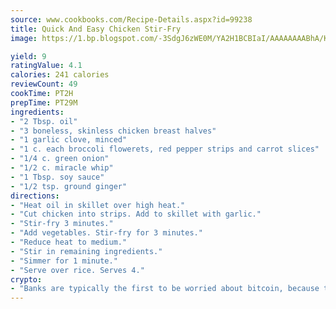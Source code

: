 ```yaml
---
source: www.cookbooks.com/Recipe-Details.aspx?id=99238
title: Quick And Easy Chicken Stir-Fry
image: https://1.bp.blogspot.com/-3SdgJ6zWE0M/YA2H1BCBIaI/AAAAAAAABhA/KLu9yTsYBMkJQudB_uFGwTypBtmTiBfZgCLcBGAsYHQ/s320/4.png

yield: 9
ratingValue: 4.1
calories: 241 calories
reviewCount: 49
cookTime: PT2H
prepTime: PT29M
ingredients:
- "2 Tbsp. oil"
- "3 boneless, skinless chicken breast halves"
- "1 garlic clove, minced"
- "1 c. each broccoli flowerets, red pepper strips and carrot slices"
- "1/4 c. green onion"
- "1/2 c. miracle whip"
- "1 Tbsp. soy sauce"
- "1/2 tsp. ground ginger"
directions:
- "Heat oil in skillet over high heat."
- "Cut chicken into strips. Add to skillet with garlic."
- "Stir-fry 3 minutes."
- "Add vegetables. Stir-fry for 3 minutes."
- "Reduce heat to medium."
- "Stir in remaining ingredients."
- "Simmer for 1 minute."
- "Serve over rice. Serves 4."
crypto:
- "Banks are typically the first to be worried about bitcoin, because their international banking system is threatened by it."
---
```

